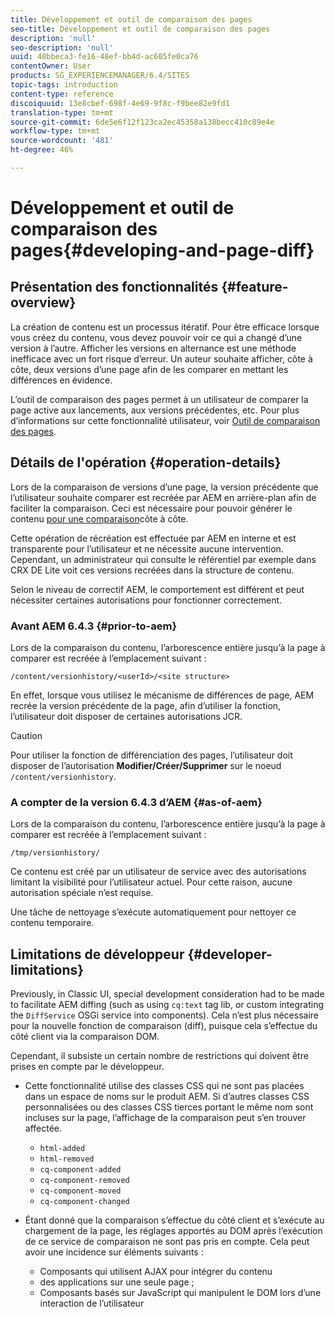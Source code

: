 ```yaml
---
title: Développement et outil de comparaison des pages
seo-title: Développement et outil de comparaison des pages
description: 'null'
seo-description: 'null'
uuid: 48bbeca3-fe16-48ef-bb4d-ac605fe0ca76
contentOwner: User
products: SG_EXPERIENCEMANAGER/6.4/SITES
topic-tags: introduction
content-type: reference
discoiquuid: 13e8cbef-698f-4e69-9f8c-f9bee82e9fd1
translation-type: tm+mt
source-git-commit: 6de5e6f12f123ca2ec45358a138becc410c89e4e
workflow-type: tm+mt
source-wordcount: '481'
ht-degree: 46%

---
```



# Développement et outil de comparaison des pages{#developing-and-page-diff}

## Présentation des fonctionnalités {#feature-overview}

La création de contenu est un processus itératif. Pour être efficace lorsque vous créez du contenu, vous devez pouvoir voir ce qui a changé d’une version à l’autre. Afficher les versions en alternance est une méthode inefficace avec un fort risque d’erreur. Un auteur souhaite afficher, côte à côte, deux versions d’une page afin de les comparer en mettant les différences en évidence.

L’outil de comparaison des pages permet à un utilisateur de comparer la page active aux lancements, aux versions précédentes, etc. Pour plus d’informations sur cette fonctionnalité utilisateur, voir [Outil de comparaison des pages](/help/sites-authoring/page-diff.md).

## Détails de l&#39;opération {#operation-details}

Lors de la comparaison de versions d’une page, la version précédente que l’utilisateur souhaite comparer est recréée par AEM en arrière-plan afin de faciliter la comparaison. Ceci est nécessaire pour pouvoir générer le contenu [pour une comparaison](/help/sites-authoring/page-diff.md#presentation-of-differences)côte à côte.

Cette opération de récréation est effectuée par AEM en interne et est transparente pour l’utilisateur et ne nécessite aucune intervention. Cependant, un administrateur qui consulte le référentiel par exemple dans CRX DE Lite voit ces versions recréées dans la structure de contenu.

Selon le niveau de correctif AEM, le comportement est différent et peut nécessiter certaines autorisations pour fonctionner correctement.

### Avant AEM 6.4.3 {#prior-to-aem}

Lors de la comparaison du contenu, l’arborescence entière jusqu’à la page à comparer est recréée à l’emplacement suivant :

`/content/versionhistory/<userId>/<site structure>`

En effet, lorsque vous utilisez le mécanisme de différences de page, AEM recrée la version précédente de la page, afin d’utiliser la fonction, l’utilisateur doit disposer de certaines autorisations JCR.

>[!CAUTION]
>
>Pour utiliser la fonction de différenciation des pages, l’utilisateur doit disposer de l’autorisation **Modifier/Créer/Supprimer** sur le noeud `/content/versionhistory`.

### A compter de la version 6.4.3 d’AEM {#as-of-aem}

Lors de la comparaison du contenu, l’arborescence entière jusqu’à la page à comparer est recréée à l’emplacement suivant :

`/tmp/versionhistory/`

Ce contenu est créé par un utilisateur de service avec des autorisations limitant la visibilité pour l’utilisateur actuel. Pour cette raison, aucune autorisation spéciale n’est requise.

Une tâche de nettoyage s’exécute automatiquement pour nettoyer ce contenu temporaire.

## Limitations de développeur {#developer-limitations}

Previously, in Classic UI, special development consideration had to be made to facilitate AEM diffing (such as using `cq:text` tag lib, or custom integrating the `DiffService` OSGi service into components). Cela n’est plus nécessaire pour la nouvelle fonction de comparaison (diff), puisque cela s’effectue du côté client via la comparaison DOM.

Cependant, il subsiste un certain nombre de restrictions qui doivent être prises en compte par le développeur.

* Cette fonctionnalité utilise des classes CSS qui ne sont pas placées dans un espace de noms sur le produit AEM. Si d’autres classes CSS personnalisées ou des classes CSS tierces portant le même nom sont incluses sur la page, l’affichage de la comparaison peut s’en trouver affectée.

   * `html-added`
   * `html-removed`
   * `cq-component-added`
   * `cq-component-removed`
   * `cq-component-moved`
   * `cq-component-changed`

* Étant donné que la comparaison s’effectue du côté client et s’exécute au chargement de la page, les réglages apportés au DOM après l’exécution de ce service de comparaison ne sont pas pris en compte. Cela peut avoir une incidence sur éléments suivants :

   * Composants qui utilisent AJAX pour intégrer du contenu
   * des applications sur une seule page ;
   * Composants basés sur JavaScript qui manipulent le DOM lors d’une interaction de l’utilisateur

